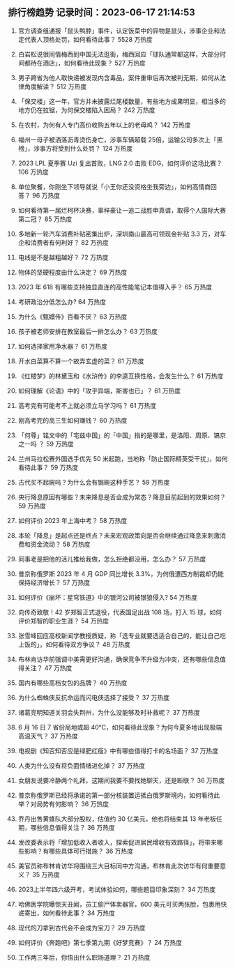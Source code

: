 
## 排行榜趋势 记录时间：2023-06-17 21:14:53
  
  1. 官方调查组通报「鼠头鸭脖」事件，认定饭菜中的异物是鼠头，涉事企业和法定代表人顶格处罚，如何看待此事？ 5528 万热度
    
  2. 白岩松说很同情梅西到中国无法逛街，梅西回应「球队通常都这样，大部分时间都待在酒店」，如何看待此现象？ 527 万热度
    
  3. 男子跨省为他人取快递被发现内含毒品，案件重审后再次被判无期，如何从法律角度解读？ 512 万热度
    
  4. 「保交楼」这一年，官方并未披露烂尾楼数量，有些地方成果明显，相当多的地方仍在拉锯，为何保交楼陷入困局？ 242 万热度
    
  5. 在农村，为何有人专门高价收购五年以上的老母鸡？ 142 万热度
    
  6. 福州一母子被洒落沥青烫伤身亡，涉事车辆超载 25倍，运输公司多次上「黑榜」，涉事方将受到什么处罚？ 124 万热度
    
  7. 2023 LPL 夏季赛 Uzi 复出首败，LNG 2:0 击败 EDG，如何评价这场比赛？ 106 万热度
    
  8. 单位聚餐，你刚坐下领导就说「小王你还没资格坐我旁边」，如何高情商回答？ 96 万热度
    
  9. 如何看待第一届烂柯杯决赛，辜梓豪让一追二战胜申真谞，取得个人国际大赛第二冠？ 85 万热度
    
  10. 多地新一轮汽车消费补贴密集出炉，深圳南山最高可领现金补贴 3.3 万，对车企和消费者有何利好？ 82 万热度
    
  11. 电线是不是越粗越好？ 72 万热度
    
  12. 物体的坚硬程度由什么决定？ 69 万热度
    
  13. 2023 年 618 有哪些支持独显直连的高性能笔记本值得入手？ 65 万热度
    
  14. 考研政治分低怎么办? 64 万热度
    
  15. 为什么《甄嬛传》百看不厌？ 63 万热度
    
  16. 孩子被老师安排在教室最后一排怎么办？ 63 万热度
    
  17. 如何选择家用净水器？ 61 万热度
    
  18. 开水白菜算不算一个故弄玄虚的菜？ 61 万热度
    
  19. 《红楼梦》的林黛玉和《水浒传》的李逵互换性格，会发生什么？ 61 万热度
    
  20. 如何理解《论语》中的「攻乎异端，斯害也已」？ 61 万热度
    
  21. 高考完有可能考不上就必须立马学习吗？ 61 万热度
    
  22. 刚高考完的高三生如何赚钱？ 60 万热度
    
  23. 「何尊」铭文中的「宅兹中国」的「中国」指的是哪里，是洛阳、周原、镐京之一吗 ？ 59 万热度
    
  24. 兰州马拉松赛外国选手优先 50 米起跑，当地称「防止国际精英受干扰」，如何看待此事？ 59 万热度
    
  25. 古代买不起碗吗？为什么会有锔碗这种手艺？ 59 万热度
    
  26. 央行降息原因有哪些？未来降息是否会成为常态？降息目前起到的效果如何？ 59 万热度
    
  27. 如何评价 2023 年上海中考？ 58 万热度
    
  28. 本轮「降息」是起点还是终点？未来宏观政策向是否会继续通过降息来刺激消费和资金流动？ 58 万热度
    
  29. 同事老是把他的活儿推给我做，怎么拒绝都没用，怎么办？ 57 万热度
    
  30. 普京称俄罗斯 2023 年 4 月 GDP 同比增长 3.3%，为何俄遭西方制裁却仍能保持经济增长？ 57 万热度
    
  31. 如何评价《崩坏：星穹铁道》中的银河公司被银狼侵入? 54 万热度
    
  32. 向传奇致敬！42 岁郑智正式退役，代表国足出战 108 场，打入 15 球，如何评价郑智的职业生涯？ 54 万热度
    
  33. 张雪峰回应高校新闻学教授质疑，称「选专业就要选适合自己的，能让自己吃上饭的」，如何看待双方争议？ 48 万热度
    
  34. 布林肯访华前强调中美需更好沟通，确保竞争不升级为冲突，还有哪些信息值得关注？ 47 万热度
    
  35. 国内有哪些高档女包的品牌？ 40 万热度
    
  36. 为什么蜘蛛侠反抗命运而闪电侠选择了接受？ 37 万热度
    
  37. 诸葛亮明知道关羽会失荆州，为什么没能够及时补救呢？ 37 万热度
    
  38. 6 月 16 日 7 省份局地或超 40℃，如何看待此现象？为何今夏多地出现极端高温天气？ 37 万热度
    
  39. 电视剧《知否知否应是绿肥红瘦》中有哪些值得打卡的名场面？ 37 万热度
    
  40. 人类为什么没有将负面情绪进化掉？ 37 万热度
    
  41. 女朋友说要冷静两个礼拜，这期间我要不要找她聊天，还是断联？ 36 万热度
    
  42. 普京称俄罗斯已经将承诺的第一部分核装置运抵白俄罗斯境内，如何看待此举？对局势有何影响？ 36 万热度
    
  43. 乔丹出售黄蜂队大部分股权，估值约 30 亿美元，他也将结束其 13 年老板任期，哪些信息值得关注？ 36 万热度
    
  44. 发改委表示将「增加低收入者收入，探索促进居民增收有效路径」，将带来哪些影响？有哪些具体可行措施？ 36 万热度
    
  45. 美官员称布林肯访华将围绕三大目标同中方沟通，布林肯此次访华有何重要意义？ 35 万热度
    
  46. 2023上半年四六级开考，考试体验如何，哪些题目印象深刻？ 34 万热度
    
  47. 哈佛医学院曝惊天丑闻，员工偷尸体卖器官，600 美元可买两张脸，包裹用快递寄出，如何看待此事？ 34 万热度
    
  48. 现代的刀拿到古代会不会成为宝刀？ 29 万热度
    
  49. 如何评价《奔跑吧》第七季第九期《好梦竞赛》？ 24 万热度
    
  50. 工作两三年后，你悟出什么职场道理？ 21 万热度
    